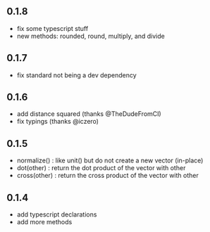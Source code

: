 ## 0.1.8

* fix some typescript stuff
* new methods: rounded, round, multiply, and divide

## 0.1.7
* fix standard not being a dev dependency

## 0.1.6

* add distance squared (thanks @TheDudeFromCI)
* fix typings (thanks @iczero)

## 0.1.5

* normalize() : like unit() but do not create a new vector (in-place)
* dot(other) : return the dot product of the vector with other
* cross(other) : return the cross product of the vector with other


## 0.1.4

* add typescript declarations
* add more methods
